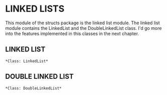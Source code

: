 # LINKED LISTS

This module of the structs package is the linked list module.
The linked list module contains the LinkedList and the DoubleLinkedList
class.
I'd go more into the features implemented in this classes in the next chapter.

## LINKED LIST
`*Class: LinkedList*`


## DOUBLE LINKED LIST
`*Class: DoubleLinkedList*`
